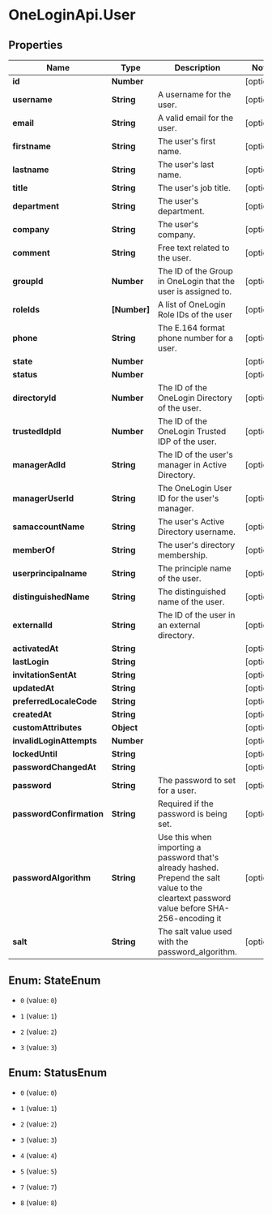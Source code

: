 # OneLoginApi.User

## Properties

Name | Type | Description | Notes
------------ | ------------- | ------------- | -------------
**id** | **Number** |  | [optional] 
**username** | **String** | A username for the user. | [optional] 
**email** | **String** | A valid email for the user. | [optional] 
**firstname** | **String** | The user&#39;s first name. | [optional] 
**lastname** | **String** | The user&#39;s last name. | [optional] 
**title** | **String** | The user&#39;s job title. | [optional] 
**department** | **String** | The user&#39;s department. | [optional] 
**company** | **String** | The user&#39;s company. | [optional] 
**comment** | **String** | Free text related to the user. | [optional] 
**groupId** | **Number** | The ID of the Group in OneLogin that the user is assigned to. | [optional] 
**roleIds** | **[Number]** | A list of OneLogin Role IDs of the user | [optional] 
**phone** | **String** | The E.164 format phone number for a user. | [optional] 
**state** | **Number** |  | [optional] 
**status** | **Number** |  | [optional] 
**directoryId** | **Number** | The ID of the OneLogin Directory of the user. | [optional] 
**trustedIdpId** | **Number** | The ID of the OneLogin Trusted IDP of the user. | [optional] 
**managerAdId** | **String** | The ID of the user&#39;s manager in Active Directory. | [optional] 
**managerUserId** | **String** | The OneLogin User ID for the user&#39;s manager. | [optional] 
**samaccountName** | **String** | The user&#39;s Active Directory username. | [optional] 
**memberOf** | **String** | The user&#39;s directory membership. | [optional] 
**userprincipalname** | **String** | The principle name of the user. | [optional] 
**distinguishedName** | **String** | The distinguished name of the user. | [optional] 
**externalId** | **String** | The ID of the user in an external directory. | [optional] 
**activatedAt** | **String** |  | [optional] 
**lastLogin** | **String** |  | [optional] 
**invitationSentAt** | **String** |  | [optional] 
**updatedAt** | **String** |  | [optional] 
**preferredLocaleCode** | **String** |  | [optional] 
**createdAt** | **String** |  | [optional] 
**customAttributes** | **Object** |  | [optional] 
**invalidLoginAttempts** | **Number** |  | [optional] 
**lockedUntil** | **String** |  | [optional] 
**passwordChangedAt** | **String** |  | [optional] 
**password** | **String** | The password to set for a user. | [optional] 
**passwordConfirmation** | **String** | Required if the password is being set. | [optional] 
**passwordAlgorithm** | **String** | Use this when importing a password that&#39;s already hashed. Prepend the salt value to the cleartext password value before SHA-256-encoding it | [optional] 
**salt** | **String** | The salt value used with the password_algorithm. | [optional] 



## Enum: StateEnum


* `0` (value: `0`)

* `1` (value: `1`)

* `2` (value: `2`)

* `3` (value: `3`)





## Enum: StatusEnum


* `0` (value: `0`)

* `1` (value: `1`)

* `2` (value: `2`)

* `3` (value: `3`)

* `4` (value: `4`)

* `5` (value: `5`)

* `7` (value: `7`)

* `8` (value: `8`)




